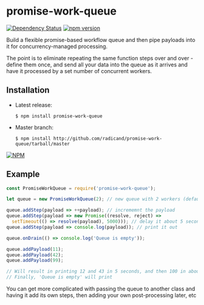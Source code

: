 # promise-work-queue

[![Dependency Status](https://img.shields.io/david/radicand/promise-work-queue.svg?style=flat)](https://david-dm.org/radicand/promise-work-queue)
[![npm version](https://badge.fury.io/js/promise-work-queue.svg?style=flat)](http://badge.fury.io/js/promise-work-queue)

Build a flexible promise-based workflow queue and then pipe payloads into it for concurrency-managed processing.

The point is to eliminate repeating the same function steps over and over - define them once, and send all your data into the queue as it arrives and have it processed by a set number of concurrent workers.

## Installation

  - Latest release:

        $ npm install promise-work-queue

  - Master branch:

        $ npm install http://github.com/radicand/promise-work-queue/tarball/master

[![NPM](https://nodei.co/npm/promise-work-queue.png?downloads=true&stars=true)](https://nodei.co/npm/promise-work-queue/)

## Example


```js
const PromiseWorkQueue = require('promise-work-queue');

let queue = new PromiseWorkQueue(2); // new queue with 2 workers (default is 1)

queue.addStep(payload => ++payload); // incrememnt the payload
queue.addStep(payload => new Promise((resolve, reject) => 
  setTimeout(() => resolve(payload), 5000))); // delay it about 5 seconds
queue.addStep(payload => console.log(payload)); // print it out

queue.onDrain(() => console.log('Queue is empty'));

queue.addPayload(11);
queue.addPayload(42);
queue.addPayload(99);

// Will result in printing 12 and 43 in 5 seconds, and then 100 in about 10 seconds
// Finally, 'Queue is empty' will print
```

You can get more complicated with passing the queue to another class and having it add its own steps, then adding your own post-processing later, etc
